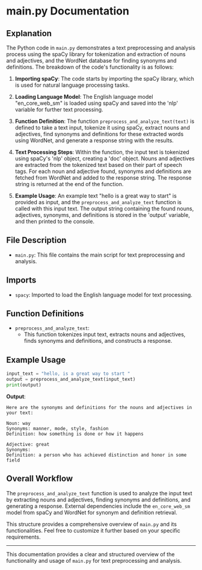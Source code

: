 # main.py Documentation

## Explanation

The Python code in `main.py` demonstrates a text preprocessing and analysis process using the spaCy library for tokenization and extraction of nouns and adjectives, and the WordNet database for finding synonyms and definitions. The breakdown of the code's functionality is as follows:

1. **Importing spaCy**: The code starts by importing the spaCy library, which is used for natural language processing tasks.
2. **Loading Language Model**: The English language model "en_core_web_sm" is loaded using spaCy and saved into the 'nlp' variable for further text processing.

3. **Function Definition**: The function `preprocess_and_analyze_text(text)` is defined to take a text input, tokenize it using spaCy, extract nouns and adjectives, find synonyms and definitions for these extracted words using WordNet, and generate a response string with the results.

4. **Text Processing Steps**: Within the function, the input text is tokenized using spaCy's 'nlp' object, creating a 'doc' object. Nouns and adjectives are extracted from the tokenized text based on their part of speech tags. For each noun and adjective found, synonyms and definitions are fetched from WordNet and added to the response string. The response string is returned at the end of the function.

5. **Example Usage**: An example text "hello is a great way to start" is provided as input, and the `preprocess_and_analyze_text` function is called with this input text. The output string containing the found nouns, adjectives, synonyms, and definitions is stored in the 'output' variable, and then printed to the console.

## File Description

- `main.py`: This file contains the main script for text preprocessing and analysis.

## Imports

- `spacy`: Imported to load the English language model for text processing.

## Function Definitions

- `preprocess_and_analyze_text`:
  - This function tokenizes input text, extracts nouns and adjectives, finds synonyms and definitions, and constructs a response.

## Example Usage

```python
input_text = "hello, is a great way to start "
output = preprocess_and_analyze_text(input_text)
print(output)
```

**Output**:

```
Here are the synonyms and definitions for the nouns and adjectives in your text:

Noun: way
Synonyms: manner, mode, style, fashion
Definition: how something is done or how it happens

Adjective: great
Synonyms:
Definition: a person who has achieved distinction and honor in some field
```

## Overall Workflow

The `preprocess_and_analyze_text` function is used to analyze the input text by extracting nouns and adjectives, finding synonyms and definitions, and generating a response. External dependencies include the `en_core_web_sm` model from spaCy and WordNet for synonym and definition retrieval.

This structure provides a comprehensive overview of `main.py` and its functionalities. Feel free to customize it further based on your specific requirements.

---

This documentation provides a clear and structured overview of the functionality and usage of `main.py` for text preprocessing and analysis.
